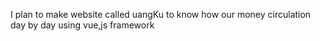 I plan to make website called uangKu to know how our money circulation day by day using vue,js framework
